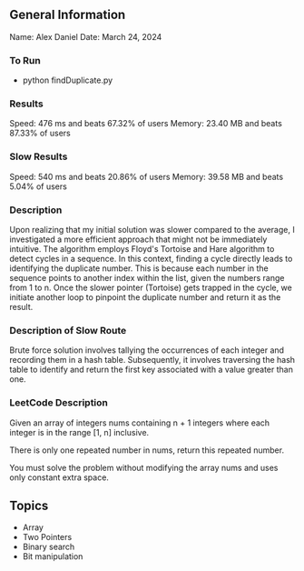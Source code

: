 ## General Information
Name: Alex Daniel
Date: March 24, 2024

### To Run
- python findDuplicate.py 

### Results
Speed: 476 ms and beats 67.32% of users
Memory: 23.40 MB and beats 87.33% of users

### Slow Results
Speed: 540 ms and beats 20.86% of users
Memory: 39.58 MB and beats 5.04% of users

### Description
Upon realizing that my initial solution was slower compared to the average, I investigated a more efficient approach that might not be immediately intuitive. The algorithm employs Floyd's Tortoise and Hare algorithm to detect cycles in a sequence. In this context, finding a cycle directly leads to identifying the duplicate number. This is because each number in the sequence points to another index within the list, given the numbers range from 1 to n. Once the slower pointer (Tortoise) gets trapped in the cycle, we initiate another loop to pinpoint the duplicate number and return it as the result.

### Description of Slow Route
Brute force solution involves tallying the occurrences of each integer and recording them in a hash table. Subsequently, it involves traversing the hash table to identify and return the first key associated with a value greater than one.

### LeetCode Description
Given an array of integers nums containing n + 1 integers where each integer is in the range [1, n] inclusive.

There is only one repeated number in nums, return this repeated number.

You must solve the problem without modifying the array nums and uses only constant extra space.

## Topics
- Array
- Two Pointers
- Binary search
- Bit manipulation
